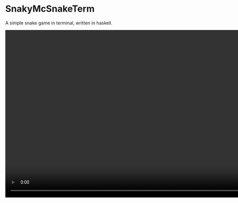 # SnakyMcSnakeTerm

A simple snake game in terminal, written in haskell.

<video width="960" height="528" control autoplay>
  <source src="./demo.mp4" type="video/mp4" />
  Video tag not supported :'(
</video>
